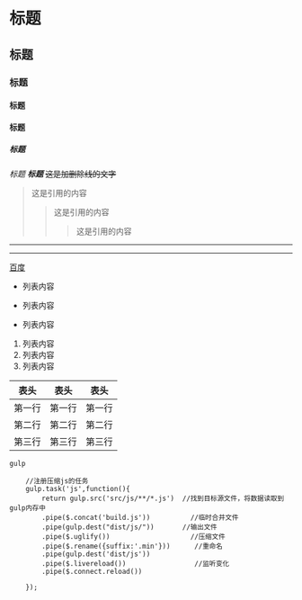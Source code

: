 # 标题
## 标题
### 标题
#### 标题
**标题**
##### 标题
*标题*
***标题***
~~这是加删除线的文字~~

>这是引用的内容
>>这是引用的内容
>>>这是引用的内容
---
***
[百度](http://baidu.com)
- 列表内容
+ 列表内容
* 列表内容
1. 列表内容  
2. 列表内容   
3. 列表内容   

| 表头 | 表头 | 表头 |
| --- | --- | --- |
|第一行|第一行|第一行|
|第二行|第二行|第二行|
|第三行|第三行|第三行|

`gulp`

```
    //注册压缩js的任务
    gulp.task('js',function(){
        return gulp.src('src/js/**/*.js')  //找到目标源文件，将数据读取到gulp内存中
        .pipe($.concat('build.js'))          //临时合并文件
        .pipe(gulp.dest("dist/js/"))       //输出文件
        .pipe($.uglify())                    //压缩文件
        .pipe($.rename({suffix:'.min'}))      //重命名
        .pipe(gulp.dest('dist/js'))
        .pipe($.livereload())                 //监听变化
        .pipe($.connect.reload())
        
    });
```